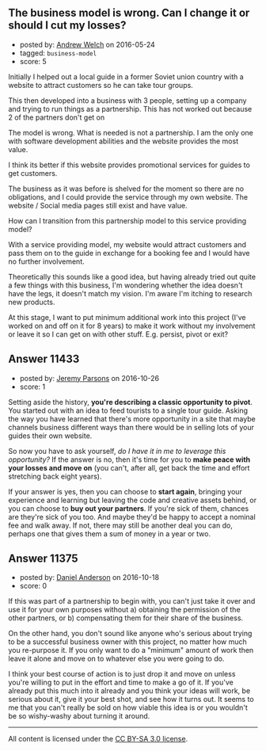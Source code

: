 ## The business model is wrong. Can I change it or should I cut my losses?

- posted by: [Andrew Welch](https://stackexchange.com/users/112525/andrew-welch) on 2016-05-24
- tagged: `business-model`
- score: 5

<p>Initially I helped out a local guide in a former Soviet union country with a website to attract customers so he can take tour groups. </p>

<p>This then developed into a business with 3 people, setting up a company and trying to run things as a partnership. This has not worked out because 2 of the partners don't get on</p>

<p>The model is wrong. What is needed is not a partnership. I am the only one with software development abilities and the website provides the most value. </p>

<p>I think its better if this website provides promotional services for guides to get customers. </p>

<p>The business as it was before is shelved for the moment so there are no obligations, and I could provide the service through my own website. The website / Social media pages still exist and have value.</p>

<p>How can I transition from this partnership model to this service providing model?</p>

<p>With a service providing model, my website would attract customers and pass them on to the guide in exchange for a booking fee and I would have no further involvement. </p>

<p>Theoretically this sounds like a good idea, but having already tried out quite a few things with this business, I'm wondering whether the idea doesn't have the legs, it doesn't match my vision. I'm aware I'm itching to research new products. </p>

<p>At this stage, I want to put minimum additional work into this project (I've worked on and off on it for 8 years) to make it work without my involvement or leave it so I can get on with other stuff. E.g. persist, pivot or exit?</p>



## Answer 11433

- posted by: [Jeremy Parsons](https://stackexchange.com/users/497810/jeremy-parsons) on 2016-10-26
- score: 1

<p>Setting aside the history, <strong>you're describing a classic opportunity to pivot</strong>. You started out with an idea to feed tourists to a single tour guide. Asking the way you have learned that there's more opportunity in a site that maybe channels business different ways than there would be in selling lots of your guides their own website.</p>

<p>So now you have to ask yourself, <em>do I have it in me to leverage this opportunity?</em> If the answer is no, then it's time for you to <strong>make peace with your losses and move on</strong> (you can't, after all, get back the time and effort stretching back eight years).</p>

<p>If your answer is yes, then you can choose to <strong>start again</strong>, bringing your experience and learning but leaving the code and creative assets behind, or you can choose to <strong>buy out your partners</strong>. If you're sick of them, chances are they're sick of you too. And maybe they'd be happy to accept a nominal fee and walk away. If not, there may still be another deal you can do, perhaps one that gives them a sum of money in a year or two.</p>



## Answer 11375

- posted by: [Daniel Anderson](https://stackexchange.com/users/8398759/daniel-anderson) on 2016-10-18
- score: 0

<p>If this was part of a partnership to begin with, you can't just take it over and use it for your own purposes without a) obtaining the permission of the other partners, or b) compensating them for their share of the business. </p>

<p>On the other hand, you don't sound like anyone who's serious about trying to be a successful business owner with this project, no matter how much you re-purpose it.  If you only want to do a "minimum" amount of work then leave it alone and move on to whatever else you were going to do.  </p>

<p>I think your best course of action is to just drop it and move on unless you're willing to put in the effort and time to make a go of it.  If you've already put this much into it already and you think your ideas will work, be serious about it, give it your best shot, and see how it turns out.  It seems to me that you can't really be sold on how viable this idea is or you wouldn't be so wishy-washy about turning it around.</p>




---

All content is licensed under the [CC BY-SA 3.0 license](https://creativecommons.org/licenses/by-sa/3.0/).
